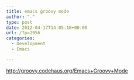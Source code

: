 ```yaml
---
title: emacs groovy mode
author: "-"
type: post
date: 2012-04-17T14:05:16+00:00
url: /?p=2956
categories:
  - Development
  - Emacs

---
```

<http://groovy.codehaus.org/Emacs+Groovy+Mode>